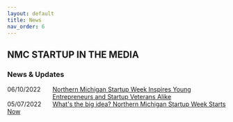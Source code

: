 ```yaml
---
layout: default
title: News
nav_order: 6
---
```


## NMC STARTUP IN THE MEDIA

### News & Updates


<div>
    <div class="row">
        <span style="display:inline-block;width:100px;vertical-align:top">06/10/2022</span>
        <span style="display:inline-block;width:400px"><a href="assets/media/NMSW_follow-up_article.pdf" target="_blank">Northern Michigan Startup Week Inspires Young Entrepreneurs and Startup Veterans Alike</a></span>
    </div>
    <div class="row">
        <span style="display:inline-block;width:100px">05/07/2022</span>
        <span><a href="https://www.northernexpress.com/news/feature/whats-the-big-idea/" target="_blank">What's the big idea? Northern Michigan Startup Week Starts Now</a></span>
    </div>
</div>


